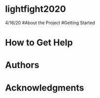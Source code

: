 # lightfight2020

4/16/20
#About the Project
#Getting Started
# How to Get Help
# Authors
# Acknowledgments